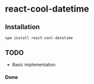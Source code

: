 # react-cool-datetime

## Installation

```
npm install react-cool-datetime
```

## TODO
- Basic implementation


### Done
